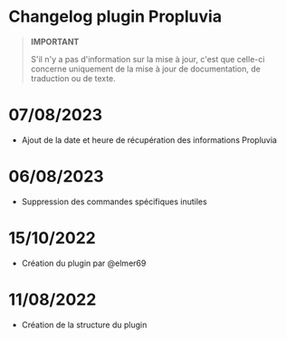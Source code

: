# Changelog plugin Propluvia

>**IMPORTANT**
>
>S'il n'y a pas d'information sur la mise à jour, c'est que celle-ci concerne uniquement de la mise à jour de documentation, de traduction ou de texte.

# 07/08/2023
- Ajout de la date et heure de récupération des informations Propluvia 

# 06/08/2023
- Suppression des commandes spécifiques inutiles

# 15/10/2022
- Création du plugin par @elmer69

# 11/08/2022
- Création de la structure du plugin
